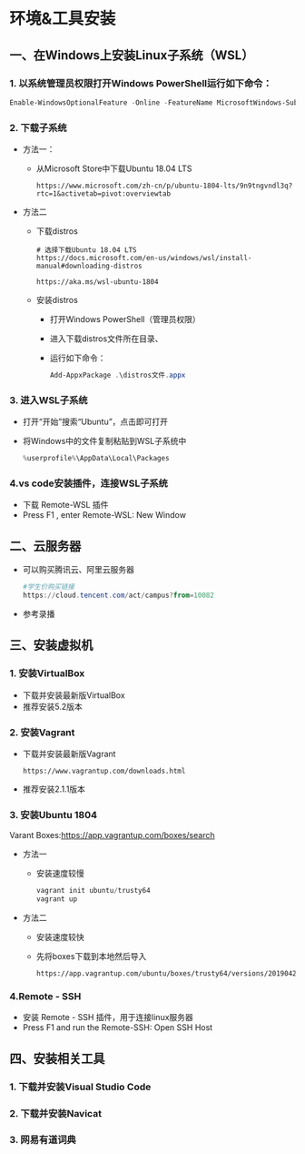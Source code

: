 # 环境&工具安装

## 一、在Windows上安装Linux子系统（WSL）

### 1. 以系统管理员权限打开Windows PowerShell运行如下命令：

```powershell
Enable-WindowsOptionalFeature -Online -FeatureName MicrosoftWindows-Subsystem-Linux
```

### 2. 下载子系统

- 方法一：

  - 从Microsoft Store中下载Ubuntu 18.04 LTS

    ```shell
    https://www.microsoft.com/zh-cn/p/ubuntu-1804-lts/9n9tngvndl3q?rtc=1&activetab=pivot:overviewtab
    ```

- 方法二

  - 下载distros

    ```shell
    # 选择下载Ubuntu 18.04 LTS
    https://docs.microsoft.com/en-us/windows/wsl/install-manual#downloading-distros
    
    https://aka.ms/wsl-ubuntu-1804
    ```

  - 安装distros

    - 打开Windows PowerShell（管理员权限）

    - 进入下载distros文件所在目录、

    - 运行如下命令：

      ```powershell
      Add-AppxPackage .\distros文件.appx
      ```

### 3. 进入WSL子系统

- 打开“开始”搜索“Ubuntu”，点击即可打开

- 将Windows中的文件复制粘贴到WSL子系统中

  ```powershell
  %userprofile%\AppData\Local\Packages
  ```

### 4.vs code安装插件，连接WSL子系统

- 下载 Remote-WSL 插件
- Press F1 , enter Remote-WSL: New Window

## 二、云服务器

- 可以购买腾讯云、阿里云服务器

  ```powershell
  #学生价购买链接
  https://cloud.tencent.com/act/campus?from=10082
  ```

- 参考录播

## 三、安装虚拟机

### 1. 安装VirtualBox

- 下载并安装最新版VirtualBox
- 推荐安装5.2版本

### 2. 安装Vagrant

- 下载并安装最新版Vagrant

  ```link
  https://www.vagrantup.com/downloads.html
  ```

- 推荐安装2.1.1版本

### 3. 安装Ubuntu 1804

Varant Boxes:https://app.vagrantup.com/boxes/search

- 方法一

  - 安装速度较慢

    ```powershell
    vagrant init ubuntu/trusty64
    vagrant up
    ```

- 方法二

  - 安装速度较快

  - 先将boxes下载到本地然后导入

    ```link
    https://app.vagrantup.com/ubuntu/boxes/trusty64/versions/20190429.0.1/providers/virtualbox.box
    ```

### 4.Remote - SSH

- 安装 Remote - SSH 插件，用于连接linux服务器
- Press F1 and run the Remote-SSH: Open SSH Host

## 四、安装相关工具

### 1. 下载并安装Visual Studio Code

### 2. 下载并安装Navicat

### 3. 网易有道词典

